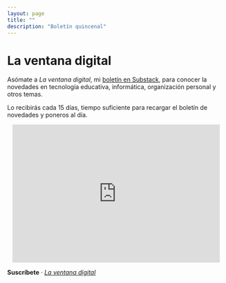 ```yaml
---
layout: page
title: ""
description: "Boletín quincenal"
---
```


# La ventana digital

Asómate a *La ventana digital*, mi [boletín en Substack](https://ebenimeli.substack.com/), para conocer la novedades en tecnología educativa, informática, organización personal y otros temas.

Lo recibirás cada 15 días, tiempo suficiente para recargar el boletín de novedades y poneros al día.

<center>
<iframe src="https://ebenimeli.substack.com/embed" width="480" height="320" frameborder="0" scrolling="no"></iframe>
</center>

**Suscríbete** · [*La ventana digital*](https://ebenimeli.substack.com/)